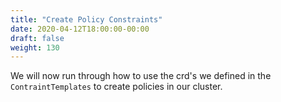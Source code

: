```yaml
---
title: "Create Policy Constraints"
date: 2020-04-12T18:00:00-00:00
draft: false
weight: 130
---
```



We will now run through how to use the crd's we defined in the `ContraintTemplates` to create policies in our cluster.

